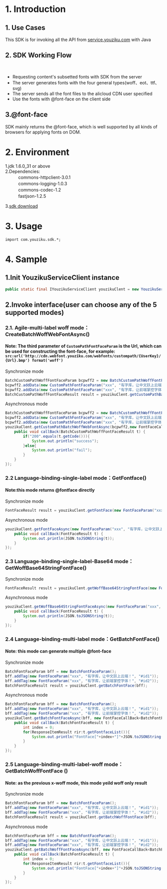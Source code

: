 # 1. Introduction
## 1. Use Cases<br/>
This SDK is for invoking all the API from <a href="http://service.youziku.com">service.youziku.com</a> with Java<br/>

## 2. SDK Working Flow<br/>　
- Requesting content's subsetted fonts with SDK from the server<br/>
- The server generates fonts with the four general types(woff、eot、ttf、svg)<br/>
- The server sends all the font files to the alicloud CDN user specified<br/>
- Use the fonts with @font-face on the client side<br/>
## 3.@font-face<br/>
SDK mainly returns the @font-face, which is well supported by all kinds of browsers for applying fonts on DOM.<br/>

# 2. Environment
1.jdk 1.6.0_31 or above <br />
2.Dependencies: <br />
　　　commons-httpclient-3.0.1<br />
　　　commons-logging-1.0.3<br />
　　　commons-codec-1.2<br />
　　　fastjson-1.2.5<br />

3.<a href="https://github.com/youziku/youziku-sdk-java/raw/master/sdk下载/sdk.jars.zip">sdk download</a><br />

# 3. Usage
`import com.youziku.sdk.*;`

# 4. Sample
## 1.Init YouzikuServiceClient instance
```java
public static final IYouzikuServiceClient youzikuClent = new YouzikuServiceClient("xxxxxx"); //xxxxxx: user's apikey
```
## 2.Invoke interface(user can choose any of the 5 supported modes)
### 2.1. Agile-multi-label woff mode：CreateBatchWoffWebFontAsync()
#### Note: The third parameter of `CustomPathFontFaceParam` is the Url, which can be used for constructing the font-face, for example: `src:url('http://cdn.webfont.youziku.com/webfonts/custompath/{UserKey}/{Url}.bmp') format('woff')`
Synchronize mode
``` java
BatchCustomPathWoffFontFaceParam bcpwff2 = new BatchCustomPathWoffFontFaceParam();
bcpwff2.addData(new CustomPathFontFaceParam("xxx", "有字库，让中文跃上云端！", "youziku/test-1"));//xxx is the accesskey
bcpwff2.addData(new CustomPathFontFaceParam("xxx", "有字库，让前端掌控字体！", "youziku/test-2"));
BatchCustomPathWoffFontFaceResult result = youzikuClent.getCustomPathBatchWoffWebFont(bcpwff2);
```
Asynchronous mode
``` java
BatchCustomPathWoffFontFaceParam bcpwff2 = new BatchCustomPathWoffFontFaceParam();
bcpwff2.addData(new CustomPathFontFaceParam("xxx", "有字库，让中文跃上云端！", "youziku/test-1"));
bcpwff2.addData(new CustomPathFontFaceParam("xxx", "有字库，让前端掌控字体！", "youziku/test-2"));
youzikuClent.getCustomPathBatchWoffWebFontAsync(bcpwff2,new FontFaceCallBack<BatchCustomPathWoffFontFaceResult>() {
	public void callBack(BatchCustomPathWoffFontFaceResult t) {
		if("200".equals(t.getCode())){
			System.out.println("success");
		}else{
			System.out.println("fail");
		}
	}
});

```

### 2.2 Language-binding-single-label mode：GetFontface()
#### Note:this mode returns @fontface directly
Synchronize mode
``` java
FontFaceResult result = youzikuClent.getFontFace(new FontFaceParam("xxx", "有字库，让中文跃上云端！", "#id1"));
```
Asynchronous mode
``` java
youzikuClent.getFontFaceAsync(new FontFaceParam("xxx", "有字库，让中文跃上云端！", "#id1") , new FontFaceCallBack<FontFaceResult>() {
	public void callBack(FontFaceResult t) {
		System.out.println(JSON.toJSONString(t));
	}
});
```
### 2.3 Language-binding-single-label-Base64 mode：GetWoffBase64StringFontFace()
Synchronize mode
``` java
FontFaceResult result = youzikuClent.getWoffBase64StringFontFace(new FontFaceParam("xxx", "有字库，让中文跃上云端！", "#id1"));
```
Asynchronous mode
``` java
youzikuClent.getWoffBase64StringFontFaceAsync(new FontFaceParam("xxx", "有字库，让中文跃上云端！", "#id1"), new FontFaceCallBack<FontFaceResult>() {
	public void callBack(FontFaceResult t) {
		System.out.println(JSON.toJSONString(t));
	}
});
```

### 2.4 Language-binding-multi-label mode：GetBatchFontFace()
#### Note: this mode can generate multiple @font-face
Synchronize mode
``` java
BatchFontFaceParam bff = new BatchFontFaceParam();
bff.addTag(new FontFaceParam("xxx", "有字库，让中文跃上云端！", "#id1"));
bff.addTag(new FontFaceParam("xxx", "有字库，让前端掌控字体！", "#id2"));
BatchFontFaceResult result = youzikuClent.getBatchFontFace(bff);
```
Asynchronous mode
``` java
BatchFontFaceParam bff = new BatchFontFaceParam();
bff.addTag(new FontFaceParam("xxx", "有字库，让中文跃上云端！", "#id1"));
bff.addTag(new FontFaceParam("xxx", "有字库，让前端掌控字体！", "#id2"));
youzikuClent.getBatchFontFaceAsync(bff, new FontFaceCallBack<BatchFontFaceResult>() {
	public void callBack(BatchFontFaceResult t) {
		int index = 0;
		for(ResponseItemResult rir:t.getFontfaceList()){
			System.out.println("FontFace["+index+"]"+JSON.toJSONString(rir));
		}
	}
});
```
### 2.5 Language-binding-multi-label-woff mode：GetBatchWoffFontFace ()
#### Note: as the previous x-woff mode, this mode yeild woff only result
Synchronize mode
``` java
BatchFontFaceParam bff = new BatchFontFaceParam();
bff.addTag(new FontFaceParam("xxx", "有字库，让中文跃上云端！", "#id1"));
bff.addTag(new FontFaceParam("xxx", "有字库，让前端掌控字体！", "#id2"));
BatchFontFaceResult result = youzikuClent.getBatchWoffFontFace(bff);
```
Asynchronous mode
``` java
BatchFontFaceParam bff = new BatchFontFaceParam();
bff.addTag(new FontFaceParam("xxx", "有字库，让中文跃上云端！", "#id1"));
bff.addTag(new FontFaceParam("xxx", "有字库，让前端掌控字体！", "#id2"));
youzikuClent.getBatchWoffFontFaceAsync(bff, new FontFaceCallBack<BatchFontFaceResult>() {
	public void callBack(BatchFontFaceResult t) {
		int index = 0;
		for(ResponseItemResult rir:t.getFontfaceList()){
			System.out.println("FontFace["+index+"]"+JSON.toJSONString(rir));
		}
	}
});
```
